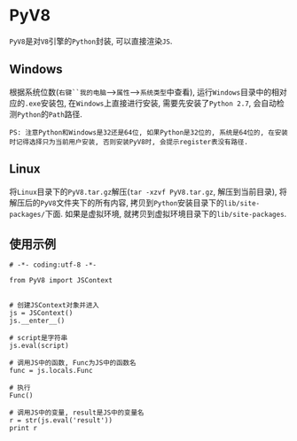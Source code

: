 # PyV8
`PyV8`是对`V8`引擎的`Python`封装, 可以直接渲染`JS`.

## Windows
根据系统位数(`右键``我的电脑`-->`属性`-->`系统类型`中查看), 运行`Windows`目录中的相对应的`.exe`安装包, 在`Windows`上直接进行安装, 需要先安装了`Python 2.7`, 会自动检测`Python`的`Path`路径.

```
PS: 注意Python和Windows是32还是64位, 如果Python是32位的, 系统是64位的, 在安装时记得选择只为当前用户安装, 否则安装PyV8时, 会提示register表没有路径.
```

## Linux
将`Linux`目录下的`PyV8.tar.gz`解压(`tar -xzvf PyV8.tar.gz`, 解压到当前目录), 将解压后的`PyV8`文件夹下的所有内容, 拷贝到`Python`安装目录下的`lib/site-packages/`下面. 如果是虚拟环境, 就拷贝到虚拟环境目录下的`lib/site-packages`.

## 使用示例
```
# -*- coding:utf-8 -*-

from PyV8 import JSContext


# 创建JSContext对象并进入
js = JSContext()
js.__enter__()

# script是字符串
js.eval(script)

# 调用JS中的函数, Func为JS中的函数名
func = js.locals.Func

# 执行
Func()

# 调用JS中的变量, result是JS中的变量名
r = str(js.eval('result'))
print r
```
